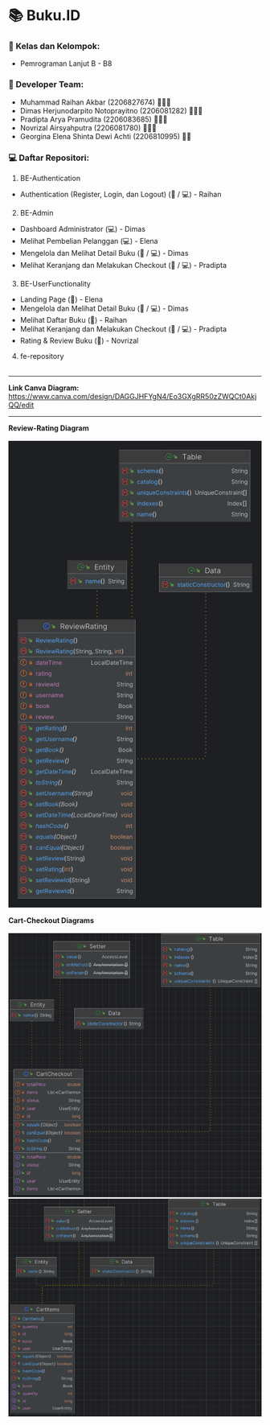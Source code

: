 # 📚 Buku.ID

### 📝 Kelas dan Kelompok:
* Pemrograman Lanjut B - B8

### 👤 Developer Team:
* Muhammad Raihan Akbar (2206827674) 🧔🏻‍♂️
* Dimas Herjunodarpito Notoprayitno (2206081282) 🧔🏻‍♂️
* Pradipta Arya Pramudita (2206083685) 🧔🏻‍♂️
* Novrizal Airsyahputra (2206081780) 🧔🏻‍♂️
* Georgina Elena Shinta Dewi Achti (2206810995) 👩🏻

### 💻 Daftar Repositori:

1. BE-Authentication

- Authentication (Register, Login, dan Logout)  (🙋 / 💻) - Raihan

2. BE-Admin

- Dashboard Administrator (💻) - Dimas
- Melihat Pembelian Pelanggan (💻) - Elena
- Mengelola dan Melihat Detail Buku  (🙋 / 💻) - Dimas
- Melihat Keranjang dan Melakukan Checkout  (🙋 / 💻) - Pradipta

3. BE-UserFunctionality

- Landing Page (🙋) - Elena
- Mengelola dan Melihat Detail Buku  (🙋 / 💻) - Dimas
- Melihat Daftar Buku (🙋) - Raihan
- Melihat Keranjang dan Melakukan Checkout  (🙋 / 💻) - Pradipta
- Rating & Review Buku  (🙋) - Novrizal

4. fe-repository
<br></br>

---

**Link Canva Diagram:** 
https://www.canva.com/design/DAGGJHFYgN4/Eo3GXgRR50zZWQCt0AkjQQ/edit

--- 
**Review-Rating Diagram**
<br></br>
![review](images/ReviewRating.png)

**Cart-Checkout Diagrams**
<br></br>
![CartCheckout](images/uml_cartcheckout.png)
![CartItems](images/uml_cartitems.png)